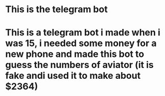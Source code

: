 # This is the telegram bot
# This is a telegram bot i made when i was 15, i needed some money for a new phone and made this bot to guess the numbers of aviator (it is fake andi used it to make about $2364)
